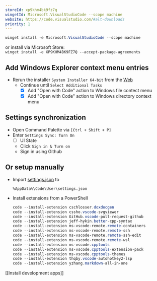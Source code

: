 ```yaml
---
storeId: xp9khm4bk9fz7q
wingetId: Microsoft.VisualStudioCode --scope machine
website: https://code.visualstudio.com/#alt-downloads
priority: 1
---
```



```powershell
winget install -e Microsoft.VisualStudioCode --scope machine
```
or install via Microsoft Store:  
`winget install -e XP9KHM4BK9FZ7Q --accept-package-agreements`

## Add Windows Explorer context menu entries
- Rerun the installer  `System Installer 64-bit` from the [Web](https://code.visualstudio.com/#alt-downloads)
    - Continue until `Select Additional Tasks`
        - [x] Add "Open with Code" action to Windows file contect menu
        - [x] Add "Open with Code" action to Windows directory context menu

## Settings synchronization
- Open Command Palette via `[Ctrl + Shift + P]`
- Enter `Settings Sync: Turn On`
    - [ ] UI State
    - Click `Sign in & Turn on`
    - Sign in using Github

## Or setup manually
- Import [settings.json](configs/VisualStudioCode-settings.json) to
    ```
    %AppData%\Code\User\settings.json
    ```
- Install extensions from a PowerShell
    ```powershell
    code --install-extension cschlosser.doxdocgen
    code --install-extension cssho.vscode-svgviewer
    code --install-extension GitHub.vscode-pull-request-github
    code --install-extension jeff-hykin.better-cpp-syntax
    code --install-extension ms-vscode-remote.remote-containers
    code --install-extension ms-vscode-remote.remote-ssh
    code --install-extension ms-vscode-remote.remote-ssh-edit
    code --install-extension ms-vscode-remote.remote-wsl
    code --install-extension ms-vscode.cpptools
    code --install-extension ms-vscode.cpptools-extension-pack
    code --install-extension ms-vscode.cpptools-themes
    code --install-extension thqby.vscode-autohotkey2-lsp
    code --install-extension yzhang.markdown-all-in-one
    ```


[[Install development apps]]